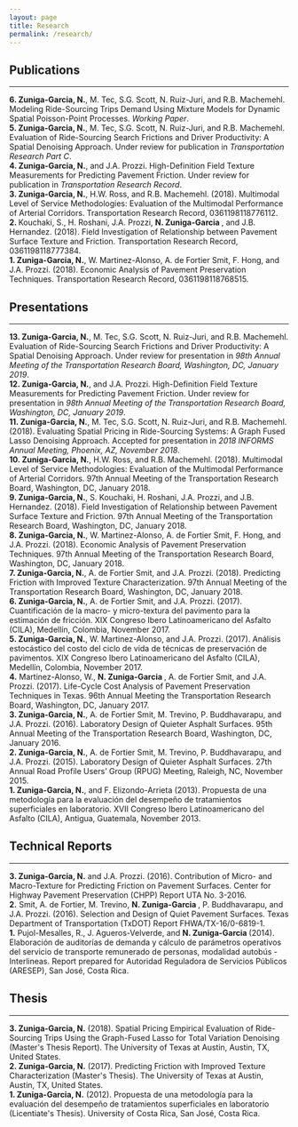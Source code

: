 ```yaml
---
layout: page
title: Research
permalink: /research/
---
```


<p align="justify">
  
## Publications
___
<b>6. Zuniga-Garcia, N.</b>, M. Tec, S.G. Scott, N. Ruiz-Juri, and R.B. Machemehl. Modeling Ride-Sourcing Trips Demand Using Mixture Models for Dynamic Spatial Poisson-Point Processes. <i> Working Paper</i>.
<br>
<b>5. Zuniga-Garcia, N.</b>, M. Tec, S.G. Scott, N. Ruiz-Juri, and R.B. Machemehl. Evaluation of Ride-Sourcing Search Frictions and Driver Productivity: A Spatial Denoising Approach. Under review for publication in <i>Transportation Research Part C</i>.
<br>
<b>4. Zuniga-Garcia, N.</b>, and J.A. Prozzi. High-Definition Field Texture Measurements for Predicting Pavement Friction. Under review for publication in <i>Transportation Research Record</i>. 
<br>
<b>3. Zuniga-Garcia, N.</b>, H.W. Ross, and R.B. Machemehl. (2018). Multimodal Level of Service Methodologies: Evaluation of the Multimodal Performance of Arterial Corridors. Transportation Research Record, 0361198118776112.
<br>
<b>2. </b> Kouchaki, S., H. Roshani, J.A. Prozzi, <b> N. Zuniga-Garcia </b>, and J.B. Hernandez. (2018). Field Investigation of Relationship between Pavement Surface Texture and Friction. Transportation Research Record, 0361198118777384.
<br>
<b>1. Zuniga-Garcia, N.</b>, W. Martinez-Alonso, A. de Fortier Smit, F. Hong, and J.A. Prozzi. (2018). Economic Analysis of Pavement Preservation Techniques. Transportation Research Record, 0361198118768515.

## Presentations
___
<b>13. Zuniga-Garcia, N.</b>, M. Tec, S.G. Scott, N. Ruiz-Juri, and R.B. Machemehl. Evaluation of Ride-Sourcing Search Frictions and Driver Productivity: A Spatial Denoising Approach. Under review for presentation in <i>98th Annual Meeting of the Transportation Research Board, Washington, DC, January 2019</i>.
<br>
<b>12. Zuniga-Garcia, N.</b>, and J.A. Prozzi. High-Definition Field Texture Measurements for Predicting Pavement Friction. Under review for presentation in <i> 98th Annual Meeting of the Transportation Research Board, Washington, DC, January 2019</i>.
<br>
<b>11. Zuniga-Garcia, N.</b>, M. Tec, S.G. Scott, N. Ruiz-Juri, and R.B. Machemehl. (2018). Evaluating Spatial Pricing in Ride-Sourcing Systems: A
Graph Fused Lasso Denoising Approach. Accepted for presentation in <i> 2018 INFORMS Annual Meeting, Phoenix, AZ, November 2018</i>.
<br>
<b>10. Zuniga-Garcia, N.</b>, H.W. Ross, and R.B. Machemehl. (2018). Multimodal Level of Service Methodologies: Evaluation of the Multimodal Performance of Arterial Corridors. 97th Annual Meeting of the Transportation Research Board, Washington, DC, January 2018.
<br>
<b> 9. Zuniga-Garcia, N.</b>, S. Kouchaki, H. Roshani, J.A. Prozzi, and J.B. Hernandez. (2018). Field Investigation of Relationship between Pavement Surface Texture and Friction. 97th Annual Meeting of the Transportation Research Board, Washington, DC, January 2018.
<br>
<b>8. Zuniga-Garcia, N.</b>, W. Martinez-Alonso, A. de Fortier Smit, F. Hong, and J.A. Prozzi. (2018). Economic Analysis of Pavement Preservation Techniques. 97th Annual Meeting of the Transportation Research Board, Washington, DC, January 2018.
<br>
<b>7. Zuniga-Garcia, N.</b>, A. de Fortier Smit, and J.A. Prozzi. (2018). Predicting Friction with Improved Texture Characterization. 97th Annual Meeting of the Transportation Research Board, Washington, DC, January 2018.
<br>
<b>6. Zuniga-Garcia, N.</b>, A. de Fortier Smit, and J.A. Prozzi. (2017). Cuantificación de la macro- y micro-textura del pavimento para la estimación de fricción. XIX Congreso Ibero Latinoamericano del Asfalto (CILA), Medellín, Colombia, November 2017.
<br>
<b>5. Zuniga-Garcia, N.</b>, W. Martinez-Alonso, and J.A. Prozzi. (2017). Análisis estocástico del costo del ciclo de vida de técnicas de preservación de pavimentos. XIX Congreso Ibero Latinoamericano del Asfalto (CILA), Medellín, Colombia, November 2017.
<br>
<b>4.</b> Martinez-Alonso, W., <b>N. Zuniga-Garcia </b>, A. de Fortier Smit, and J.A. Prozzi. (2017). Life-Cycle Cost Analysis of Pavement Preservation Techniques in Texas. 96th Annual Meeting the Transportation Research Board, Washington, DC, January 2017.
<br>
<b>3. Zuniga-Garcia, N.</b>, A. de Fortier Smit, M. Trevino, P. Buddhavarapu,  and J.A. Prozzi. (2016). Laboratory Design of Quieter Asphalt Surfaces. 95th Annual Meeting of the Transportation Research Board, Washington, DC, January 2016.
<br>
<b>2. Zuniga-Garcia, N.</b>, A. de Fortier Smit, M. Trevino, P. Buddhavarapu,  and J.A. Prozzi. (2015). Laboratory Design of Quieter Asphalt Surfaces. 27th Annual Road Profile Users’ Group (RPUG) Meeting, Raleigh, NC, November 2015.
<br>
<b>1. Zuniga-Garcia, N.</b>, and F. Elizondo-Arrieta (2013). Propuesta de una metodología para la evaluación del desempeño de tratamientos superficiales en laboratorio. XVII Congreso Ibero Latinoamericano del Asfalto (CILA), Antigua, Guatemala, November 2013.

## Technical Reports
___
<b>3. Zuniga-Garcia, N.</b> and J.A. Prozzi. (2016). Contribution of Micro- and Macro-Texture for Predicting Friction on Pavement Surfaces. Center for Highway Pavement Preservation (CHPP) Report UTA No. 3-2016.
<br>
<b>2.</b> Smit, A. de Fortier, M. Trevino, <b> N. Zuniga-Garcia </b>, P. Buddhavarapu,  and J.A. Prozzi. (2016). Selection	and	Design	of	Quiet	Pavement Surfaces. Texas Department of Transportation (TxDOT) Report FHWA/TX-16/0-6819-1.
<br>
<b>1.</b> Pujol-Mesalles, R., J. Agueros-Velverde, and <b> N. Zuniga-Garcia </b> (2014). Elaboración de auditorías de demanda y cálculo de parámetros operativos del servicio de transporte remunerado de personas, modalidad autobús - Interlineas. Report prepared for  Autoridad Reguladora de Servicios Públicos (ARESEP), San José, Costa Rica.

## Thesis
____
<b>3. Zuniga-Garcia, N.</b> (2018). Spatial Pricing Empirical Evaluation of Ride-Sourcing
Trips Using the Graph-Fused Lasso for Total Variation Denoising (Master's Thesis Report). The University of Texas at Austin, Austin, TX, United States.
<br>
<b>2. Zuniga-Garcia, N.</b> (2017). Predicting Friction with Improved Texture Characterization (Master's Thesis). The University of Texas at Austin, Austin, TX, United States. 
<br>
<b>1. Zuniga-Garcia, N.</b> (2012). Propuesta de una metodología para la evaluación del desempeño de tratamientos superficiales en laboratorio (Licentiate's Thesis). University of Costa Rica, San José, Costa Rica.
</p>
